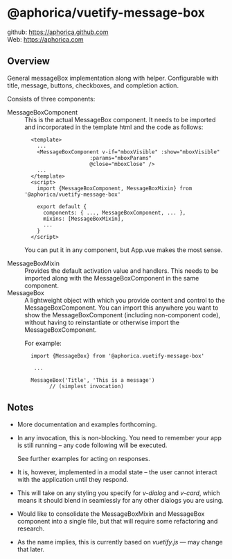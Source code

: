 # @aphorica/vuetify-message-box

github: https://aphorica.github.com<br/>
Web: https://aphorica.com

## Overview

General messageBox implementation along with helper.  Configurable with
title, message, buttons, checkboxes, and completion action.

Consists of three components:

<dl>
<dt>MessageBoxComponent</dt>
<dd>
This is the actual MessageBox component.  It needs to be imported and
incorporated in the template html and the code as follows:

```
  <template>
    ...
    <MessageBoxComponent v-if="mboxVisible" :show="mboxVisible"
                     :params="mboxParams"
                     @close="mboxClose" />
    ...
  </template>
  <script>
    import {MessageBoxComponent, MessageBoxMixin} from '@aphorica/vuetify-message-box'

    export default {
      components: { ..., MessageBoxComponent, ... },
      mixins: [MessageBoxMixin],
      ...
    }
  </script>
```

You can put it in any component, but App.vue makes the most sense.
</dd>
<dt>MessageBoxMixin</dt>
<dd>
Provides the default activation value and handlers.  This needs to be
imported along with the MessageBoxComponent in the same component.</dd>
<dt>MessageBox</dt>
<dd>A lightweight object with which you provide content and control
to the MessageBoxComponent.  You can import this anywhere you want to
show the MessageBoxComponent (including non-component code),
without having to reinstantiate or otherwise import the
MessageBoxComponent.

For example:
```
  import {MessageBox} from '@aphorica.vuetify-message-box'

   ...

  MessageBox('Title', 'This is a message')
        // (simplest invocation)
```
</dd>
</dt>

## Notes

 - More documentation and examples forthcoming.

 - In any invocation, this is non-blocking.  You need to remember 
   your app is still running &ndash; any code following will be executed.

   See further examples for acting on responses.

 - It is, however, implemented in a modal state &ndash; the user cannot
   interact with the application until they respond.

 - This will take on any styling you specify for _v-dialog_ and _v-card_,
   which means it should blend in seamlessly for any other dialogs you are
   using.

 - Would like to consolidate the MessageBoxMixin and MessageBox component
   into a single file, but that will require some refactoring and research.

 - As the name implies, this is currently based on _vuetify.js_ &mdash; may
   change that later.
